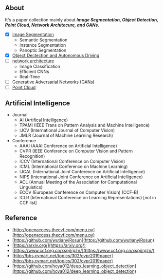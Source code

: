 ## About
It's a paper collection mainly about ***Image Segmentation, Object Detection, Point Cloud, Network Architecure, and GANs***. 

- [X] [Image Segmentation](https://github.com/zhulf0804/Segmentation-Papers/blob/master/segmentation.md)
	+ Semantic Segmentation
	+ Instance Segmentation
	+ Panoptic Segmentation
- [X] [Object Dectection and AutonomousDriving](https://github.com/zhulf0804/Segmentation-Papers/blob/master/detection.md)
- [ ] [network architecture](https://github.com/zhulf0804/Segmentation-Papers/blob/master/network.md)
	+ Image Classification
	+ Efficient CNNs
	+ Real-Time
- [ ] [Generative Adversarial Networks (GANs)](https://github.com/zhulf0804/Segmentation-Papers/blob/master/gan.md)
- [ ] [Point Cloud](https://github.com/zhulf0804/Segmentation-Papers/blob/master/point_cloud.md)

## Artificial Intelligence
+ Journal
	+ AI (Artifical Intelligence)
	+ TPAMI (IEEE Trans on Pattern Analysis and Machine Intelligence)
	+ IJCV (International Journal of Computer Vision)
	+ JMLR (Journal of Machine Learning Research)
+ Conference
	+ AAAI (AAAI Conference on Artificial Intelligence)
	+ CVPR (IEEE Conference on Computer Vision and Pattern Recognition)
	+ ICCV (International Conference on Computer Vision)
	+ ICML (International Conference on Machine Learning)
	+ IJCAL (International Joint Conference on Artificial Intelligence)
	+ NIPS (International Joint Conference on Artificial Intelligence)
	+ ACL (Annual Meeting of the Association for Computational Linguistics)
	+ ECCV (European Conference on Computer Vision) [CCF-B]
	+ ICLR (International Conference on Learning Representations) [not in CCF list]


## Reference

+ [http://openaccess.thecvf.com/menu.py](http://openaccess.thecvf.com/menu.py)
+ [https://github.com/wutianyiRosun](https://github.com/wutianyiRosun)
+ [https://arxiv.org/](https://arxiv.org/)
+ [https://www.ccf.org.cn/xspj/rgzn/](https://www.ccf.org.cn/xspj/rgzn/)
+ [http://bbs.cvmart.net/topics/302/cvpr2019paper](http://bbs.cvmart.net/topics/302/cvpr2019paper)
+ [https://github.com/hoya012/deep_learning_object_detection](https://github.com/hoya012/deep_learning_object_detection)